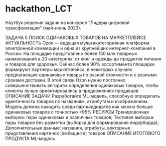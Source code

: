 # hackathon_LCT
Ноутбук решения задачи на конкурсе "Лидеры цифровой трансформации" (май-июнь 2023).

ЗАДАЧА 5
ПОИСК ОДИНАКОВЫХ ТОВАРОВ НА МАРКЕТПЛЕЙСЕ
АКТУАЛЬНОСТЬ
Ozon — ведущая мультикатегорийная платформа электронной коммерции и одна из крупнейших интернет-компаний в России. На площадке представлено более 150 млн товарных наименований в 20 категориях: от книг и одежды до продуктов питания и товаров для здоровья.
Сейчас более 90% ассортимента площадки формируют партнеры маркетплейса, в некоторых случаях предлагающие одинаковые товары по разной стоимости и с разными сроками доставки.
В этой связи Ozon нужно постоянно совершенствовать алгоритм определения одинаковых товаров, чтобы клиенты лучше ориентировались в предложениях продавцов
ОПИСАНИЕ ЗАДАЧИ Разработайте ML-модель, способную определить идентичность товаров по названиям, атрибутам и изображениям.
Модель должна находить среди пар-кандидатов как можно больше одинаковых товаров с точностью >95%
РЕСУРСЫ Тренировочная выборка: пары одинаковых и различных товаров; Тестовая выборка: пары товаров без разметки (выборка для формирования лидерборда); Дополнительные данные: названия, атрибуты, векторные представления картинок (эмбединги) товаров
ОПИСАНИЕ ИТОГОВОГО ПРОДУКТА ML-модель
